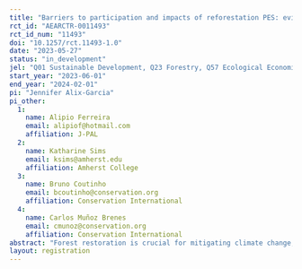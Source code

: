 ```yaml
---
title: "Barriers to participation and impacts of reforestation PES: evidence from a large scale program in Brazil "
rct_id: "AEARCTR-0011493"
rct_id_num: "11493"
doi: "10.1257/rct.11493-1.0"
date: "2023-05-27"
status: "in_development"
jel: "Q01 Sustainable Development, Q23 Forestry, Q57 Ecological Economics: Ecosystem Services, Q58 Government Policy "
start_year: "2023-06-01"
end_year: "2024-02-01"
pi: "Jennifer Alix-Garcia"
pi_other:
  1:
    name: Alipio Ferreira
    email: alipiof@hotmail.com
    affiliation: J-PAL
  2:
    name: Katharine Sims
    email: ksims@amherst.edu
    affiliation: Amherst College
  3:
    name: Bruno Coutinho
    email: bcoutinho@conservation.org
    affiliation: Conservation International
  4:
    name: Carlos Muñoz Brenes
    email: cmunoz@conservation.org
    affiliation: Conservation International
abstract: "Forest restoration is crucial for mitigating climate change, improving local environmental conditions, and supporting farmers’ livelihoods. Payments for Ecosystem Services (PES) can directly incentivize rural property owners to join reforestation efforts, yet the evidence to guide their design is thin. PES systems can suffer from high adoption barriers, low additionality effects, and contract compliance challenges. In this pilot, we plan to evaluate the impact of different producer outreach strategies for enrollment in a Brazilian forest restoration PES program. Enrollment is a key bottleneck for scaling up forest restoration in this region. As part of this assessment, we also examine motivations for enrollment and participation costs participation during the first year of the program. This will also provide crucial information for designing a full-scale randomized evaluation of forest restoration."
layout: registration
---
```


